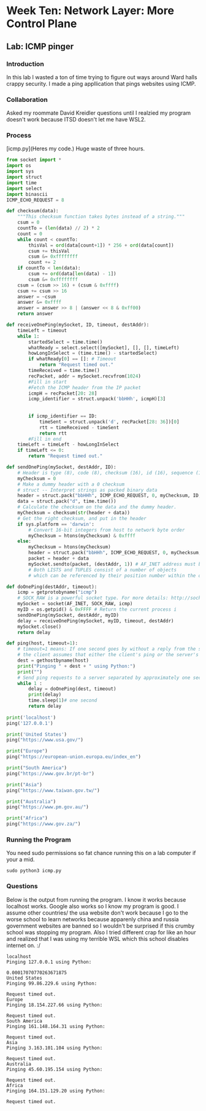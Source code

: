 # Week Ten: Network Layer: More Control Plane

## Lab: ICMP pinger

### Introduction

In this lab I wasted a ton of time trying to figure out ways around Ward halls crappy security. I made a ping appllication that pings websites using ICMP.

### Collaboration

Asked my roommate David Kreidler questions until I realzied my program doesn't work because ITSD doesn't let me have WSL2.

### Process

[icmp.py](Heres my code.) Huge waste of three hours.

```python
from socket import *
import os
import sys
import struct
import time
import select
import binascii
ICMP_ECHO_REQUEST = 8

def checksum(data):
    """This checksum function takes bytes instead of a string."""
    csum = 0
    countTo = (len(data) // 2) * 2
    count = 0
    while count < countTo:
        thisVal = ord(data[count+1]) * 256 + ord(data[count])
        csum += thisVal
        csum &= 0xffffffff
        count += 2
    if countTo < len(data):
        csum += ord(data[len(data) - 1])
        csum &= 0xffffffff
    csum = (csum >> 16) + (csum & 0xffff)
    csum += csum >> 16
    answer = ~csum
    answer &= 0xffff
    answer = answer >> 8 | (answer << 8 & 0xff00)
    return answer

def receiveOnePing(mySocket, ID, timeout, destAddr):
    timeLeft = timeout
    while 1:
        startedSelect = time.time()
        whatReady = select.select([mySocket], [], [], timeLeft)
        howLongInSelect = (time.time() - startedSelect)
        if whatReady[0] == []: # Timeout
            return "Request timed out."
        timeReceived = time.time()
        recPacket, addr = mySocket.recvfrom(1024)
        #Fill in start
        #Fetch the ICMP header from the IP packet
        icmpH = recPacket[20: 28]
        icmp_identifier = struct.unpack('bbHHh', icmpH)[3]
        
        
        if icmp_identifier == ID:
            timeSent = struct.unpack('d', recPacket[28: 36])[0]
            rtt = timeReceived - timeSent
            return rtt
        #Fill in end
    timeLeft = timeLeft - howLongInSelect
    if timeLeft <= 0:
        return "Request timed out."

def sendOnePing(mySocket, destAddr, ID):
    # Header is type (8), code (8), checksum (16), id (16), sequence (16)
    myChecksum = 0
    # Make a dummy header with a 0 checksum
    # struct -- Interpret strings as packed binary data
    header = struct.pack("bbHHh", ICMP_ECHO_REQUEST, 0, myChecksum, ID, 1)
    data = struct.pack("d", time.time())
    # Calculate the checksum on the data and the dummy header.
    myChecksum = checksum(str(header + data))
    # Get the right checksum, and put in the header
    if sys.platform == 'darwin':
        # Convert 16-bit integers from host to network byte order
        myChecksum = htons(myChecksum) & 0xffff
    else:
        myChecksum = htons(myChecksum)
        header = struct.pack("bbHHh", ICMP_ECHO_REQUEST, 0, myChecksum, ID, 1)
        packet = header + data
        mySocket.sendto(packet, (destAddr, 1)) # AF_INET address must be tuple, not str
        # Both LISTS and TUPLES consist of a number of objects
        # which can be referenced by their position number within the object.

def doOnePing(destAddr, timeout):
    icmp = getprotobyname("icmp")
    # SOCK_RAW is a powerful socket type. For more details: http://sockraw.org/papers/sock_raw
    mySocket = socket(AF_INET, SOCK_RAW, icmp)
    myID = os.getpid() & 0xFFFF # Return the current process i
    sendOnePing(mySocket, destAddr, myID)
    delay = receiveOnePing(mySocket, myID, timeout, destAddr)
    mySocket.close()
    return delay

def ping(host, timeout=1):
    # timeout=1 means: If one second goes by without a reply from the server,
    # the client assumes that either the client's ping or the server's pong is lost
    dest = gethostbyname(host)
    print("Pinging " + dest + " using Python:")
    print("")
    # Send ping requests to a server separated by approximately one second
    while 1 :
        delay = doOnePing(dest, timeout)
        print(delay)
        time.sleep(1)# one second
        return delay
    
print('localhost')
ping('127.0.0.1')

print('United States')
ping("https://www.usa.gov/")

print("Europe")
ping("https://european-union.europa.eu/index_en")

print("South America")
ping("https://www.gov.br/pt-br")

print("Asia")
ping("https://www.taiwan.gov.tw/")

print("Australia")
ping("https://www.pm.gov.au/")

print("Africa")
ping("https://www.gov.za/")

```

### Running the Program

You need sudo permissions so fat chance running this on a lab computer if your a mid.

```text
sudo python3 icmp.py
```

### Questions

Below is the output from running the program. I know it works because localhost works. Google also works so I know my program is good. I assume other countries/ the usa website don't work because I go to the worse school to learn networks because apparenly china and russia government websites are banned so I wouldn't be surprised if this crumby school was stopping my program. Also I tried different crap for like an hour and realized that I was using my terrible WSL which this school disables internet on. :/

```text
localhost
Pinging 127.0.0.1 using Python:

0.00017070770263671875
United States
Pinging 99.86.229.6 using Python:

Request timed out.
Europe
Pinging 18.154.227.66 using Python:

Request timed out.
South America
Pinging 161.148.164.31 using Python:

Request timed out.
Asia
Pinging 3.163.101.104 using Python:

Request timed out.
Australia
Pinging 45.60.195.154 using Python:

Request timed out.
Africa
Pinging 164.151.129.20 using Python:

Request timed out.
```
